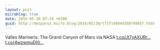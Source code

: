 ```yaml
---
layout: post
microblog: true
date: 2016-05-30 07:34 +0300
guid: http://desparoz.micro.blog/2016/05/30/t737140044360749057.html
---
```

Valles Marineris: The Grand Canyon of Mars  via NASA [t.co/Jt7yAXURr...](https://t.co/Jt7yAXURrH) [t.co/4wzwmuDI0...](https://t.co/4wzwmuDI0x)
